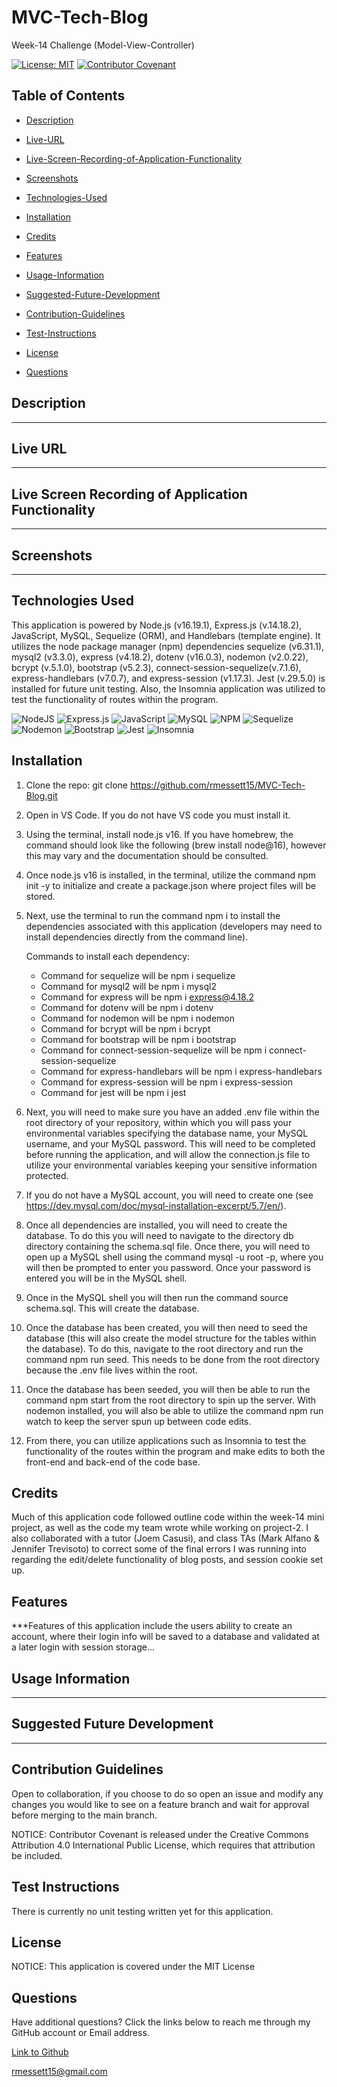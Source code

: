 # MVC-Tech-Blog

Week-14 Challenge (Model-View-Controller)

[![License: MIT](https://img.shields.io/badge/License-MIT-yellow.svg)](https://opensource.org/licenses/MIT) [![Contributor Covenant](https://img.shields.io/badge/Contributor%20Covenant-2.1-4baaaa.svg)](code_of_conduct.md)

## Table of Contents

- [Description](#description)

- [Live-URL](#live-url)

- [Live-Screen-Recording-of-Application-Functionality](#live-screen-recording-of-application-functionality)

- [Screenshots](#screenshots)

- [Technologies-Used](#technologies-used)

- [Installation](#installation)

- [Credits](#credits)

- [Features](#features)

- [Usage-Information](#usage-information)

- [Suggested-Future-Development](#suggested-future-development)

- [Contribution-Guidelines](#contribution-guidelines)

- [Test-Instructions](#test-instructions)

- [License](#license)

- [Questions](#questions)

## Description

***

## Live URL

***

## Live Screen Recording of Application Functionality

***

## Screenshots

***

## Technologies Used

This application is powered by Node.js (v16.19.1), Express.js (v.14.18.2), JavaScript, MySQL, Sequelize (ORM), and Handlebars (template engine). It utilizes the node package manager (npm) dependencies sequelize (v6.31.1), mysql2 (v3.3.0), express (v4.18.2), dotenv (v16.0.3), nodemon (v2.0.22), bcrypt (v.5.1.0), bootstrap (v5.2.3), connect-session-sequelize(v.7.1.6), express-handlebars (v7.0.7), and express-session (v1.17.3). Jest (v.29.5.0) is installed for future unit testing. Also, the Insomnia application was utilized to test the functionality of routes within the program.

![NodeJS](https://img.shields.io/badge/node.js-6DA55F?style=for-the-badge&logo=node.js&logoColor=white)
![Express.js](https://img.shields.io/badge/express.js-%23404d59.svg?style=for-the-badge&logo=express&logoColor=%2361DAFB)
![JavaScript](https://img.shields.io/badge/javascript-%23323330.svg?style=for-the-badge&logo=javascript&logoColor=%23F7DF1E)
![MySQL](https://img.shields.io/badge/mysql-%2300f.svg?style=for-the-badge&logo=mysql&logoColor=white)
![NPM](https://img.shields.io/badge/NPM-%23CB3837.svg?style=for-the-badge&logo=npm&logoColor=white)
![Sequelize](https://img.shields.io/badge/Sequelize-52B0E7?style=for-the-badge&logo=Sequelize&logoColor=white)
![Nodemon](https://img.shields.io/badge/NODEMON-%23323330.svg?style=for-the-badge&logo=nodemon&logoColor=%BBDEAD)
![Bootstrap](https://img.shields.io/badge/bootstrap-%238511FA.svg?style=for-the-badge&logo=bootstrap&logoColor=white)
![Jest](https://img.shields.io/badge/-jest-%23C21325?style=for-the-badge&logo=jest&logoColor=white)
![Insomnia](https://img.shields.io/badge/Insomnia-black?style=for-the-badge&logo=insomnia&logoColor=5849BE)

## Installation

1. Clone the repo:
   git clone https://github.com/rmessett15/MVC-Tech-Blog.git

2. Open in VS Code. If you do not have VS code you must install it.

3. Using the terminal, install node.js v16. If you have homebrew, the command should look like the following (brew install node@16), however this may vary and the documentation should be consulted.

4. Once node.js v16 is installed, in the terminal, utilize the command npm init -y to initialize and create a package.json where project files will be stored.

5. Next, use the terminal to run the command npm i to install the dependencies associated with this application (developers may need to install dependencies directly from the command line).

   Commands to install each dependency:

   - Command for sequelize will be npm i sequelize
   - Command for mysql2 will be npm i mysql2
   - Command for express will be npm i express@4.18.2
   - Command for dotenv will be npm i dotenv
   - Command for nodemon will be npm i nodemon
   - Command for bcrypt will be npm i bcrypt
   - Command for bootstrap will be npm i bootstrap
   - Command for connect-session-sequelize will be npm i connect-session-sequelize
   - Command for express-handlebars will be npm i express-handlebars
   - Command for express-session will be npm i express-session
   - Command for jest will be npm i jest

6. Next, you will need to make sure you have an added .env file within the root directory of your repository, within which you will pass your environmental variables specifying the database name, your MySQL username, and your MySQL password. This will need to be completed before running the application, and will allow the connection.js file to utilize your environmental variables keeping your sensitive information protected.

7. If you do not have a MySQL account, you will need to create one (see https://dev.mysql.com/doc/mysql-installation-excerpt/5.7/en/).

8. Once all dependencies are installed, you will need to create the database. To do this you will need to navigate to the directory db directory containing the schema.sql file. Once there, you will need to open up a MySQL shell using the command mysql -u root -p, where you will then be prompted to enter you password. Once your password is entered you will be in the MySQL shell.

9. Once in the MySQL shell you will then run the command source schema.sql. This will create the database.

10. Once the database has been created, you will then need to seed the database (this will also create the model structure for the tables within the database). To do this, navigate to the root directory and run the command npm run seed. This needs to be done from the root directory because the .env file lives within the root.

11. Once the database has been seeded, you will then be able to run the command npm start from the root directory to spin up the server. With nodemon installed, you will also be able to utilize the command npm run watch to keep the server spun up between code edits.

12. From there, you can utilize applications such as Insomnia to test the functionality of the routes within the program and make edits to both the front-end and back-end of the code base.

## Credits

Much of this application code followed outline code within the week-14 mini project, as well as the code my team wrote while working on project-2. I also collaborated with a tutor (Joem Casusi), and class TAs (Mark Alfano & Jennifer Trevisoto) to correct some of the final errors I was running into regarding the edit/delete functionality of blog posts, and session cookie set up.

## Features

***Features of this application include the users ability to create an account, where their login info will be saved to a database and validated at a later login with session storage...

## Usage Information

***

## Suggested Future Development

***

## Contribution Guidelines

Open to collaboration, if you choose to do so open an issue and modify any changes you would like to see on a feature branch and wait for approval before merging to the main branch.

NOTICE: Contributor Covenant is released under the Creative Commons Attribution 4.0 International Public License, which requires that attribution be included.

## Test Instructions

There is currently no unit testing written yet for this application.

## License

NOTICE: This application is covered under the MIT License

## Questions

Have additional questions? Click the links below to reach me through my GitHub account or Email address.

[Link to Github](https://github.com/rmessett15)

<a href="mailto:rmessett15@gmail.com">rmessett15@gmail.com</a>
